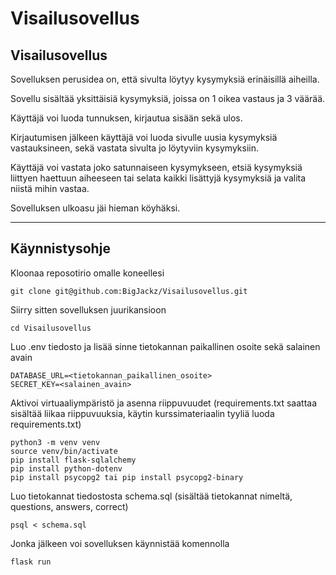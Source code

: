 # Visailusovellus

## Visailusovellus

Sovelluksen perusidea on, että sivulta löytyy kysymyksiä erinäisillä aiheilla.

Sovellu sisältää yksittäisiä kysymyksiä, joissa on 1 oikea vastaus ja 3 väärää.

Käyttäjä voi luoda tunnuksen, kirjautua sisään sekä ulos.

Kirjautumisen jälkeen käyttäjä voi luoda sivulle uusia kysymyksiä vastauksineen, sekä vastata sivulta jo löytyviin kysymyksiin.

Käyttäjä voi vastata joko satunnaiseen kysymykseen, etsiä kysymyksiä liittyen haettuun aiheeseen tai selata kaikki lisättyjä kysymyksiä ja valita niistä mihin vastaa.

Sovelluksen ulkoasu jäi hieman köyhäksi.

------------------------------------------------------------------------------

## Käynnistysohje

Kloonaa reposotirio omalle koneellesi
```
git clone git@github.com:BigJackz/Visailusovellus.git
```
Siirry sitten sovelluksen juurikansioon
```
cd Visailusovellus
```
Luo .env tiedosto ja lisää sinne tietokannan paikallinen osoite sekä salainen avain
```
DATABASE_URL=<tietokannan_paikallinen_osoite>
SECRET_KEY=<salainen_avain>
```
Aktivoi virtuaaliympäristö ja asenna riippuvuudet (requirements.txt saattaa sisältää liikaa riippuvuuksia, käytin kurssimateriaalin tyyliä luoda requirements.txt)
```
python3 -m venv venv
source venv/bin/activate
pip install flask-sqlalchemy
pip install python-dotenv
pip install psycopg2 tai pip install psycopg2-binary
```
Luo tietokannat tiedostosta schema.sql (sisältää tietokannat nimeltä, questions, answers, correct)
```
psql < schema.sql
```
Jonka jälkeen voi sovelluksen käynnistää komennolla
```
flask run
```
